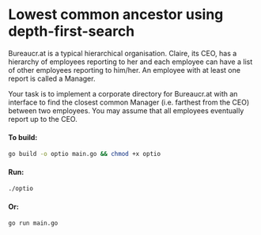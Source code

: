 # Lowest common ancestor using depth-first-search


Bureaucr.at is a typical hierarchical organisation. Claire, its CEO, has a hierarchy of employees reporting to her and each employee can have a list of other employees reporting to him/her. An employee with at least one report is called a Manager.

Your task is to implement a corporate directory for Bureaucr.at with an interface to find the closest common Manager (i.e. farthest from the CEO) between two employees. You may assume that all employees eventually report up to the CEO.

#### To build:
```bash
go build -o optio main.go && chmod +x optio
```

#### Run:
```bash
./optio
```
#### Or:
```bash
go run main.go
```
